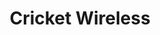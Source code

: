 ---
title: "Cricket Wireless"
url: /aurora/cricket-wireless-east-mississippi-avenue/
shop: mobile phone
---